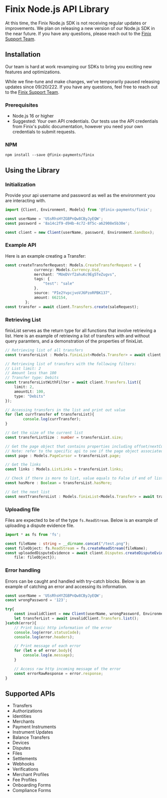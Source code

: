 # Finix Node.js API Library

At this time, the Finix Node.js SDK is not receiving regular updates or improvements. We plan on releasing a new version of our Node.js SDK in the near future. If you have any questions, please reach out to the [Finix Support Team](mailto:support@finixpayments.com).

## Installation

Our team is hard at work revamping our SDKs to bring you exciting new features and optimizations.

While we fine-tune and make changes, we've temporarily paused releasing updates since 09/20/222. If you have any questions, feel free to reach out to the [Finix Support Team](mailto:support@finixpayments.com).

### Prerequisites
- Node.js 16 or higher
- Suggested: Your own API credentials.
Our tests use the API credentials from Finix's public documentation, however you need your own credentials to submit requests.
### NPM
```
npm install --save @finix-payments/finix
```

## Using the Library
### Initialization
Provide your api username and password as well as the environment you are interacting with.
```typescript
import {Client, Environment, Models} from '@finix-payments/finix';

const userName = 'USsRhsHYZGBPnQw8CByJyEQW';
const password = '8a14c2f9-d94b-4c72-8f5c-a62908e5b30e';

const client = new Client(userName, password, Environment.Sandbox);
```

### Example API
Here is an example creating a Transfer:
```typescript
const createTransferRequest: Models.CreateTransferRequest = {
             currency: Models.Currency.Usd,
             merchant: "MUeDVrf2ahuKc9Eg5TeZugvs",
             tags: {
                 "test": "sale"
             },
             source: "PIe2YvpcjvoVJ6PzoRPBK137",
             amount: 662154,
         };
const transfer = await client.Transfers.create(saleRequest);
```

### Retrieving List 
finixList serves as the return type for all functions that involve retrieving a list. Here is an example of retrieving a list of transfers with and without query paramters, and a demonstration of the properties of finixList.
```typescript 
// Retrieving list of all transfers 
const transfersList : Models.finixList<Models.Transfer> = await client.Transfers.list();

// Retrieving list of transfers with the following filters: 
// List limit: 2
// Amount less than 100
// Transfer type: Debits 
const transfersListWithFilter = await client.Transfers.list({
    limit: 2,
    amountLt: 100,
    type: "Debits"  
});

// Accessing transfers in the list and print out value
for (let currTransfer of transfersList){
        console.log(currTransfer);
}

// Get the size of the current list 
const transferListSize : number = transfersList.size;

// Get the page object that contains properties including offset/nextCursor, limit.
// Note: refer to the specific api to see if the page object associated is of type pageCursor or pageOffset
const page : Models.PageCursor = transfersList.page;

// Get the links 
const links : Models.ListLinks = transfersList.links;

// Check if there is more to list, value equals to False if end of list has been reached 
const hasMore : Boolean = transfersList.hasMore;

// Get the next list 
const nextTransfersList : Models.finixList<Models.Transfer> = await transfersList.listNext();

```

### Uploading file 
Files are expected to be of the type `fs.ReadStream`. Below is an example of uploading a dispute evidence file.
``` typescript
import * as fs from 'fs';

const fileName : string = __dirname.concat("/test.png");
const fileObject: fs.ReadStream = fs.createReadStream(fileName);
const uploadedDisputeEvidence = await client.Disputes.createDisputeEvidence(disputeId, {
    file: fileObject});
```

### Error handling
Errors can be caught and handled with try-catch blocks. Below is an example of catching an error and accessing its information. 
```typescript
const userName = 'USsRhsHYZGBPnQw8CByJyEQW';
const wrongPassword = '123';

try{
    const invalidClient = new Client(userName, wrongPassword, Environment.Sandbox);
    let transferList = await invalidClient.Transfers.list();
}catch(error){
    // Print basic http information of the error
    console.log(error.statusCode);
    console.log(error.headers);

    // Print message of each error 
    for (let e of error.body){
        console.log(e.message);
    }

    // Access raw http incoming message of the error 
    const errorRawResponse = error.response;
}
```
## Supported APIs
- Transfers
- Authorizations
- Identities
- Merchants
- Payment Instruments
- Instrument Updates
- Balance Transfers
- Devices
- Disputes
- Files
- Settlements
- Webhooks
- Verifications
- Merchant Profiles
- Fee Profiles
- Onboarding Forms
- Compliance Forms
